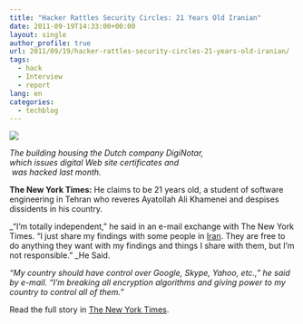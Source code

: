 ```yaml
---
title: "Hacker Rattles Security Circles: 21 Years Old Iranian"
date: 2011-09-19T14:33:00+00:00
layout: single
author_profile: true
url: 2011/09/19/hacker-rattles-security-circles-21-years-old-iranian/
tags:
  - hack
  - Interview
  - report
lang: en
categories: 
  - techblog
---
```

[![](http://3.bp.blogspot.com/-jRlQ4ZBh5vQ/TndKsL8sbBI/AAAAAAAAECU/RHWc9FOoL4U/s320/hackjump.jpg)](http://3.bp.blogspot.com/-jRlQ4ZBh5vQ/TndKsL8sbBI/AAAAAAAAECU/RHWc9FOoL4U/s1600/hackjump.jpg)

_The building housing the Dutch company DigiNotar,  
which issues digital Web site certificates and  
 was hacked last month._

**The New York Times:** He claims to be 21 years old, a student of software engineering in Tehran who reveres Ayatollah Ali Khamenei and despises dissidents in his country.

_“I’m totally independent,” he said in an e-mail exchange with The New York Times. “I just share my findings with some people in [Iran](http://topics.nytimes.com/top/news/international/countriesandterritories/iran/index.html?inline=nyt-geo). They are free to do anything they want with my findings and things I share with them, but I’m not responsible.” _He Said.

_“My country should have control over Google, Skype, Yahoo, etc.,” _he said by e-mail._ “I’m breaking all encryption algorithms and giving power to my country to control all of them.”_

Read the full story in [The New York Times](http://www.nytimes.com/2011/09/12/technology/hacker-rattles-internet-security-circles.html?pagewanted=2&_r=2).